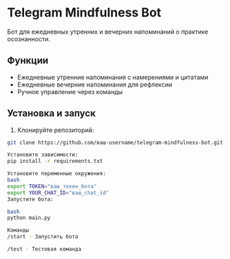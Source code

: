 # Telegram Mindfulness Bot

Бот для ежедневных утренних и вечерних напоминаний о практике осознанности.

## Функции

- Ежедневные утренние напоминания с намерениями и цитатами
- Ежедневные вечерние напоминания для рефлексии
- Ручное управление через команды

## Установка и запуск

1. Клонируйте репозиторий:
```bash
git clone https://github.com/ваш-username/telegram-mindfulness-bot.git

Установите зависимости:
pip install -r requirements.txt

Установите переменные окружения:
bash
export TOKEN="ваш_токен_бота"
export YOUR_CHAT_ID="ваш_chat_id"
Запустите бота:

bash
python main.py

Команды
/start - Запустить бота

/test - Тестовая команда
